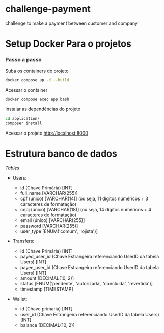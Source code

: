 # challenge-payment
challenge to make a payment between customer and company

# Setup Docker Para o projetos


### Passo a passo

Suba os containers do projeto
```sh
docker compose up -d --build
```


Acessar o container
```sh
docker compose exec app bash
```


Instalar as dependências do projeto
```sh
cd application/
composer install
```

Acessar o projeto
[http://localhost:8000](http://localhost:8989)

# Estrutura banco de dados

*Tables*

- Users:

    - id (Chave Primária) [INT]
    - full_name [VARCHAR(255)]
    - cpf (único) [VARCHAR(14)] (ou seja, 11 dígitos numéricos + 3 caracteres de formatação)
    - cnpj (único) [VARCHAR(18)] (ou seja, 14 dígitos numéricos + 4 caracteres de formatação)
    - email (único) [VARCHAR(255)]
    - password [VARCHAR(255)]
    - user_type [ENUM('comum', 'lojista')]

- Transfers:

    - id (Chave Primária) [INT]
    - payed_user_id (Chave Estrangeira referenciando UserID da tabela Users) [INT]
    - payee_user_id (Chave Estrangeira referenciando UserID da tabela Users) [INT]
    - amount [DECIMAL(10, 2)]
    - status [ENUM('pendente', 'autorizada', 'concluída', 'revertida')]
    - timestamp [TIMESTAMP]

- Wallet:
    - id (Chave primaria) [INT]
    - user_id (Chave Estrangeira referenciando UserID da tabela Users) [INT]
    - balance [DECIMAL(10, 2)]
